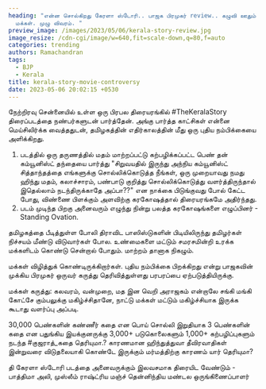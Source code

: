 ```yaml
---
heading: "என்ன சொல்கிறது கேரளா ஸ்டோரி.. பாஜக பிரமுகர் review.. கழுவி ஊதும் தமிழ்
  மக்கள். முழு விவரம். "
preview_image: /images/2023/05/06/kerala-story-review.jpg
image_resize: /cdn-cgi/image/w=640,fit=scale-down,q=80,f=auto
categories: trending
authors: Ramachandran
tags:
  - BJP
  - Kerala
title: kerala-story-movie-controversy
date: 2023-05-06 20:02:15 +0530
---
```

நேற்றிரவு சென்னையில் உள்ள ஒரு பிரபல திரையரங்கில் #TheKeralaStory திரைப்படத்தை நண்பர்களுடன் பார்த்தேன். அங்கு பார்த்த காட்சிகள் என்னை மெய்சிலிர்க்க வைத்ததுடன், தமிழகத்தின் எதிர்காலத்தின் மீது ஒரு புதிய நம்பிக்கையை அளிக்கிறது.

1. படத்தில் ஒரு தருணத்தில் மதம் மாற்றப்பட்டு கற்பழிக்கப்பட்ட பெண் தன் கம்யூனிஸ்ட் தந்தையை பார்த்து "சிறுவயதில் இருந்து அந்நிய கம்யூனிஸ்ட் சித்தாந்தத்தை எங்களுக்கு சொல்லிக்கொடுத்த நீங்கள், ஒரு முறையாவது நமது ஹிந்து மதம், கலாச்சாரம், பண்பாடு குறித்து சொல்லிக்கொடுத்து வளர்த்திருந்தால் இதெல்லாம் நடந்திருக்காதே அப்பா??" என நாக்கை பிடுங்குவது போல் கேட்ட போது, விண்ணை பிளக்கும் அளவிற்கு கரகோஷத்தால் திரையரங்கமே அதிர்ந்தது.
2. படம் முடிந்த பிறகு அனைவரும் எழுந்து நின்று பலத்த கரகோஷங்களை எழுப்பினர் - Standing Ovation.

தமிழகத்தை பீடித்துள்ள போலி திராவிட பாஸிஸ்டுகளின் பிடியிலிருந்து தமிழர்கள் நிச்சயம் மீண்டு விடுவார்கள் போல. உண்மைகளை மட்டும் சமரசமின்றி உரக்க மக்களிடம் கொண்டு சென்றால் போதும். மாற்றம் தானாக நிகழும்.

மக்கள் விழித்துக் கொண்டிருக்கிறார்கள். புதிய நம்பிக்கை பிறக்கிறது என்று பாஜகவின் முக்கிய பிரமுகர் ஒருவர் கருத்து தெரிவித்துள்ளது பரபரப்பை ஏற்படுத்தியிருக்கு. 

மக்கள் கருத்து:
கலவரம், வன்முறை, மத இன வெறி  அராஜகம் என்றாலே சங்கி மங்கி கோட்சே கும்பலுக்கு மகிழ்ச்சிதானே, நாட்டு மக்கள் மட்டும் மகிழ்ச்சியாக இருக்க கூடாது வளர்ப்பு அப்படி.

30,000 பெண்களின் கண்ணீர் கதை என பொய் சொல்லி இறுதியாக 3 பெண்களின் கதை என பதுங்கிய இயக்குனருக்கு 3,000+ படுகொலைகளும் 1,000+ கற்பழிப்புகளும் நடந்த #குஜராத்_கதை தெரியுமா.? காரணமான ஹிந்துத்துவா தீவிரவாதிகள் இன்றுவரை விடுதலையாகி கொண்டே இருக்கும் மர்மத்திற்கு காரணம் யார் தெரியுமா?

தி கேரளா ஸ்டோரி படத்தை அனைவருக்கும் இலவசமாக திரையிட வேண்டும் -  பாத்திமா அலி, முஸ்லீம் ராஷ்ட்ரிய மஞ்ச் தென்னிந்திய மண்டல ஒருங்கிணைப்பாளர்